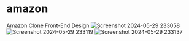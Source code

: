 # amazon
Amazon Clone Front-End Design
![Screenshot 2024-05-29 233058](https://github.com/itsjeetraval/amazon/assets/156601156/5769f0da-6dbb-45b7-b2d0-84914dfdcc8e)
![Screenshot 2024-05-29 233119](https://github.com/itsjeetraval/amazon/assets/156601156/b6227456-a0a5-40ea-b1e0-a65fc39a0525)
![Screenshot 2024-05-29 233137](https://github.com/itsjeetraval/amazon/assets/156601156/11d71c01-baaf-47d3-98ba-5d86a2f5a681)

